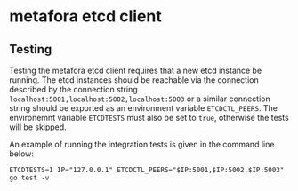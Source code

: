 metafora etcd client
====================

Testing
-------

Testing the metafora etcd client requires that a new etcd instance be running.
The etcd instances should be reachable via the connection described by the 
connection string `localhost:5001,localhost:5002,localhost:5003` or a similar 
connection string should be exported as an environment variable `ETCDCTL_PEERS`.
The environemnt variable `ETCDTESTS` must also be set to `true`, otherwise
the tests will be skipped.

An example of running the integration tests is given in the command line below:

```
ETCDTESTS=1 IP="127.0.0.1" ETCDCTL_PEERS="$IP:5001,$IP:5002,$IP:5003"  go test -v
```
